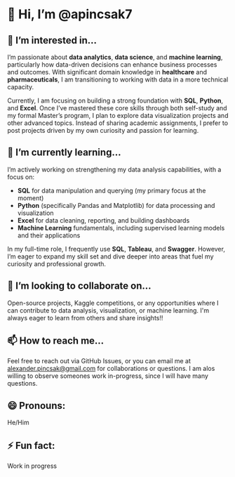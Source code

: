 # 👋 Hi, I’m @apincsak7

## 👀 I’m interested in...
I’m passionate about **data analytics**, **data science**, and **machine learning**, particularly how data-driven decisions can enhance business processes and outcomes. With significant domain knowledge in **healthcare** and **pharmaceuticals**, 
I am transitioning to working with data in a more technical capacity. 

Currently, I am focusing on building a strong foundation with **SQL**, **Python**, and **Excel**. Once I’ve mastered these core skills through both self-study and my formal Master’s program, 
I plan to explore data visualization projects and other advanced topics. Instead of sharing academic assignments, I prefer to post projects driven by my own curiosity and passion for learning.

## 🌱 I’m currently learning...
I’m actively working on strengthening my data analysis capabilities, with a focus on:
- **SQL** for data manipulation and querying (my primary focus at the moment)
- **Python** (specifically Pandas and Matplotlib) for data processing and visualization
- **Excel** for data cleaning, reporting, and building dashboards
- **Machine Learning** fundamentals, including supervised learning models and their applications

In my full-time role, I frequently use **SQL**, **Tableau**, and **Swagger**. However, I’m eager to expand my skill set and dive deeper into areas that fuel my curiosity and professional growth.


## 💞️ I’m looking to collaborate on...
Open-source projects, Kaggle competitions, or any opportunities where I can contribute to data analysis, visualization, or machine learning. I'm always eager to learn from others and share insights!!

## 📫 How to reach me...
Feel free to reach out via GitHub Issues, or you can email me at alexander.pincsak@gmail.com for collaborations or questions. I am alos willing to observe someones work in-progress, since I will have many questions.

## 😄 Pronouns: 
He/Him

## ⚡ Fun fact: 
Work in progress

<!---
apincsak7/apincsak7 is a ✨ special ✨ repository because its `README.md` (this file) appears on your GitHub profile.
You can click the Preview link to take a look at your changes.
--->
